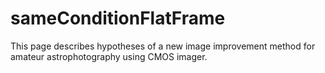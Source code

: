 # sameConditionFlatFrame
This page describes hypotheses of a new image improvement method for amateur astrophotography using CMOS imager.
